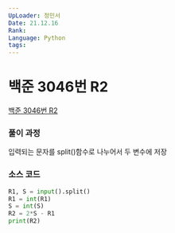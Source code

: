 ```yaml
---
UpLoader: 정민서
Date: 21.12.16
Rank: 
Language: Python
tags:
---
```


# 백준 3046번 R2

[백준 3046번 R2](https://www.acmicpc.net/problem/3046)  
  
### 풀이 과정
입력되는 문자를 split()함수로 나누어서 두 변수에 저장

### 소스 코드

```py
R1, S = input().split()
R1 = int(R1)
S = int(S)
R2 = 2*S - R1
print(R2)
```

